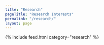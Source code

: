 ```yaml
---
title: "Research"
pageTitle: "Research Interests"
permalink: "/research/"
layout: page
---
```


{% include feed.html category="research" %}